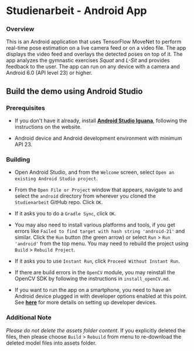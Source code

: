 # Studienarbeit - Android App

### Overview
This is an Android application that uses TensorFlow MoveNet to perform real-time pose estimation on a live camera feed 
or on a video file. The app displays the video feed and overlays the detected poses on top of it.
The app analyzes the gymnastic exercises _Squat_ and _L-Sit_ and provides feedback to the user.
The app can run on any device with a camera and Android 6.0 (API level 23) or higher.

## Build the demo using Android Studio

### Prerequisites

* If you don't have it already, install **[Android Studio Iguana](
  https://developer.android.com/studio/releases/past-releases/as-iguana-release-notes?hl=en)**, following the instructions on the website.

* Android device and Android development environment with minimum API 23.

### Building
* Open Android Studio, and from the `Welcome` screen, select
`Open an existing Android Studio project`.

* From the `Open File or Project` window that appears, navigate to and select
 the `android` directory from wherever you
 cloned the `Studienarbeit` GitHub repo. Click `OK`.

* If it asks you to do a `Gradle Sync`, click `OK`.

* You may also need to install various platforms and tools, if you get errors
 like `Failed to find target with hash string 'android-21'` and similar. Click
 the `Run` button (the green arrow) or select `Run` > `Run 'android'` from the
 top menu. You may need to rebuild the project using `Build` > `Rebuild Project`.

* If it asks you to use `Instant Run`, click `Proceed Without Instant Run`.

* If there are build errors in the `OpenCV` module, you may reinstall the
 OpenCV SDK by following the instructions in `install_openCV.md`.

* If you want to run the app on a smartphone, you need to have an Android device plugged in with developer options
 enabled at this point. See **[here](
 https://developer.android.com/studio/run/device)** for more details
 on setting up developer devices.

### Additional Note
_Please do not delete the assets folder content_. If you explicitly deleted the
 files, then please choose `Build` > `Rebuild` from menu to re-download the
 deleted model files into assets folder.
